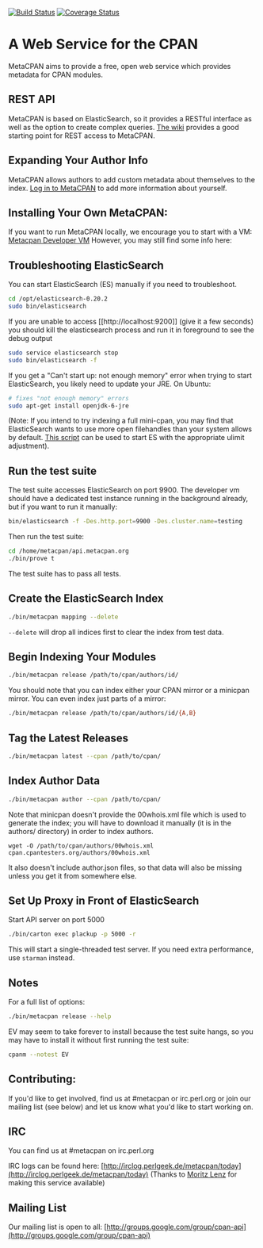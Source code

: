 [![Build Status](https://travis-ci.org/CPAN-API/cpan-api.png?branch=master)](https://travis-ci.org/CPAN-API/cpan-api)
[![Coverage Status](https://coveralls.io/repos/CPAN-API/cpan-api/badge.png)](https://coveralls.io/r/CPAN-API/cpan-api)

A Web Service for the CPAN
==========================

MetaCPAN aims to provide a free, open web service which provides metadata for
CPAN modules.

REST API
--------

MetaCPAN is based on ElasticSearch, so it provides a RESTful interface as well
as the option to create complex queries. [The
wiki](https://github.com/CPAN-API/cpan-api/wiki/API-docs) provides a good
starting point for REST access to MetaCPAN.

Expanding Your Author Info
--------------------------

MetaCPAN allows authors to add custom metadata about themselves to the index.
[Log in to MetaCPAN](https://metacpan.org/account/profile) to add more
information about yourself.

Installing Your Own MetaCPAN:
---------------------------------------

If you want to run MetaCPAN locally, we encourage you to start with a VM: [Metacpan Developer VM](https://github.com/CPAN-API/metacpan-developer)
However, you may still find some info here:

## Troubleshooting ElasticSearch

You can start ElasticSearch (ES) manually if you need to troubleshoot.
```sh
cd /opt/elasticsearch-0.20.2
sudo bin/elasticsearch
```
If you are unable to access [[http://localhost:9200]] (give it a few seconds) you should kill the elasticsearch process and run it in foreground to see the debug output
```sh
sudo service elasticsearch stop
sudo bin/elasticsearch -f
```
If you get a "Can't start up: not enough memory" error when trying to start ElasticSearch, you likely need to update your JRE.  On Ubuntu:
```sh
# fixes "not enough memory" errors
sudo apt-get install openjdk-6-jre
```
(Note: If you intend to try indexing a full mini-cpan, you may find that ElasticSearch wants to use more open filehandles than your system allows by default. [This script](https://gist.github.com/3230962) can be used to start ES with the appropriate ulimit adjustment).

## Run the test suite

The test suite accesses ElasticSearch on port 9900.
The developer vm should have a dedicated test instance running in the background already,
but if you want to run it manually:
```sh
bin/elasticsearch -f -Des.http.port=9900 -Des.cluster.name=testing
```
Then run the test suite:
```sh
cd /home/metacpan/api.metacpan.org
./bin/prove t
```
The test suite has to pass all tests.

## Create the ElasticSearch Index

```sh
./bin/metacpan mapping --delete
```

`--delete` will drop all indices first to clear the index from test data.

## Begin Indexing Your Modules

```sh
./bin/metacpan release /path/to/cpan/authors/id/
```
You should note that you can index either your CPAN mirror or a minicpan mirror.  You can even index just parts of a mirror:
```sh
./bin/metacpan release /path/to/cpan/authors/id/{A,B}
```

## Tag the Latest Releases

```sh
./bin/metacpan latest --cpan /path/to/cpan/
```

## Index Author Data

```sh
./bin/metacpan author --cpan /path/to/cpan/
```
Note that minicpan doesn't provide the 00whois.xml file which is used to generate the index; you will have to download it manually (it is in the authors/ directory) in order to index authors.

    wget -O /path/to/cpan/authors/00whois.xml cpan.cpantesters.org/authors/00whois.xml

It also doesn't include author.json files, so that data will also be missing unless you get it from somewhere else.

## Set Up Proxy in Front of ElasticSearch

Start API server on port 5000
```sh
./bin/carton exec plackup -p 5000 -r
```
This will start a single-threaded test server. If you need extra performance, use `starman` instead.

## Notes

For a full list of options:
```sh
./bin/metacpan release --help
```

EV may seem to take forever to install because the test suite hangs, so you may have to install it without first running the test suite:
```sh
cpanm --notest EV
```

Contributing:
-------------

If you'd like to get involved, find us at #metacpan or irc.perl.org or join
our mailing list (see below) and let us know what you'd like to start working
on.

IRC
---

You can find us at #metacpan on irc.perl.org

IRC logs can be found here:
[http://irclog.perlgeek.de/metacpan/today](http://irclog.perlgeek.de/metacpan/today)
(Thanks to [Moritz Lenz](http://moritz.faui2k3.org/) for making this service
available)

Mailing List
------------

Our mailing list is open to all:
[http://groups.google.com/group/cpan-api](http://groups.google.com/group/cpan-api) 

